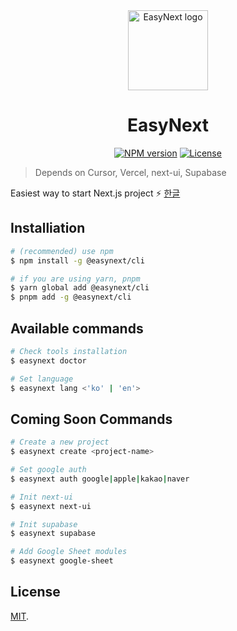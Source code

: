 <div align="center">
  <a href="https://github.com/easynextjs">
    <picture>
      <img alt="EasyNext logo" src="https://i.ibb.co/3sL9b23/logo.png" height="128">
    </picture>
  </a>
  <h1>EasyNext</h1>

<a href="https://www.npmjs.com/package/@easynext/cli"><img alt="NPM version" src="https://img.shields.io/npm/v/%40easynext%2Fcli.svg?style=for-the-badge&labelColor=000000"></a>
<a href="https://github.com/easynextjs/easynext/blob/main/LICENSE"><img alt="License" src="https://img.shields.io/npm/l/%40easynext%2Fcli.svg?style=for-the-badge&labelColor=000000"></a>

</div>

> Depends on Cursor, Vercel, next-ui, Supabase

Easiest way to start Next.js project ⚡️ [한글](https://github.com/easynextjs/easynext/blob/main/packages/cli/README.ko.md)

## Installiation

```bash
# (recommended) use npm
$ npm install -g @easynext/cli

# if you are using yarn, pnpm
$ yarn global add @easynext/cli
$ pnpm add -g @easynext/cli
```

## Available commands

```bash
# Check tools installation
$ easynext doctor

# Set language
$ easynext lang <'ko' | 'en'>
```

## Coming Soon Commands

```bash
# Create a new project
$ easynext create <project-name>

# Set google auth
$ easynext auth google|apple|kakao|naver

# Init next-ui
$ easynext next-ui

# Init supabase
$ easynext supabase

# Add Google Sheet modules
$ easynext google-sheet
```

## License

[MIT](https://github.com/easynextjs/easynext/blob/main/LICENSE).
